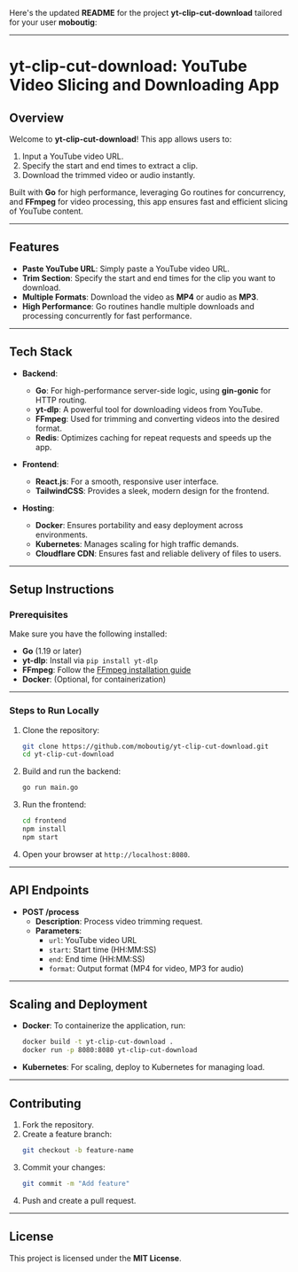 Here's the updated **README** for the project **yt-clip-cut-download** tailored for your user **moboutig**:

---

# **yt-clip-cut-download: YouTube Video Slicing and Downloading App**  

## **Overview**  
Welcome to **yt-clip-cut-download**! This app allows users to:  
1. Input a YouTube video URL.  
2. Specify the start and end times to extract a clip.  
3. Download the trimmed video or audio instantly.

Built with **Go** for high performance, leveraging Go routines for concurrency, and **FFmpeg** for video processing, this app ensures fast and efficient slicing of YouTube content.

---

## **Features**  
- **Paste YouTube URL**: Simply paste a YouTube video URL.  
- **Trim Section**: Specify the start and end times for the clip you want to download.  
- **Multiple Formats**: Download the video as **MP4** or audio as **MP3**.  
- **High Performance**: Go routines handle multiple downloads and processing concurrently for fast performance.  

---

## **Tech Stack**  
- **Backend**:  
  - **Go**: For high-performance server-side logic, using **gin-gonic** for HTTP routing.  
  - **yt-dlp**: A powerful tool for downloading videos from YouTube.  
  - **FFmpeg**: Used for trimming and converting videos into the desired format.  
  - **Redis**: Optimizes caching for repeat requests and speeds up the app.  

- **Frontend**:  
  - **React.js**: For a smooth, responsive user interface.  
  - **TailwindCSS**: Provides a sleek, modern design for the frontend.  

- **Hosting**:  
  - **Docker**: Ensures portability and easy deployment across environments.  
  - **Kubernetes**: Manages scaling for high traffic demands.  
  - **Cloudflare CDN**: Ensures fast and reliable delivery of files to users.  

---

## **Setup Instructions**  

### **Prerequisites**  
Make sure you have the following installed:  
- **Go** (1.19 or later)  
- **yt-dlp**: Install via `pip install yt-dlp`  
- **FFmpeg**: Follow the [FFmpeg installation guide](https://ffmpeg.org/download.html)  
- **Docker**: (Optional, for containerization)  

---

### **Steps to Run Locally**  
1. Clone the repository:  
   ```bash  
   git clone https://github.com/moboutig/yt-clip-cut-download.git  
   cd yt-clip-cut-download  
   ```  

2. Build and run the backend:  
   ```bash  
   go run main.go  
   ```  

3. Run the frontend:  
   ```bash  
   cd frontend  
   npm install  
   npm start  
   ```  

4. Open your browser at `http://localhost:8080`.  

---

## **API Endpoints**  
- **POST /process**  
  - **Description**: Process video trimming request.  
  - **Parameters**:  
    - `url`: YouTube video URL  
    - `start`: Start time (HH:MM:SS)  
    - `end`: End time (HH:MM:SS)  
    - `format`: Output format (MP4 for video, MP3 for audio)  

---

## **Scaling and Deployment**  
- **Docker**: To containerize the application, run:  
  ```bash  
  docker build -t yt-clip-cut-download .  
  docker run -p 8080:8080 yt-clip-cut-download  
  ```  

- **Kubernetes**: For scaling, deploy to Kubernetes for managing load.  

---

## **Contributing**  
1. Fork the repository.  
2. Create a feature branch:  
   ```bash  
   git checkout -b feature-name  
   ```  
3. Commit your changes:  
   ```bash  
   git commit -m "Add feature"  
   ```  
4. Push and create a pull request.  

---

## **License**  
This project is licensed under the **MIT License**.  
